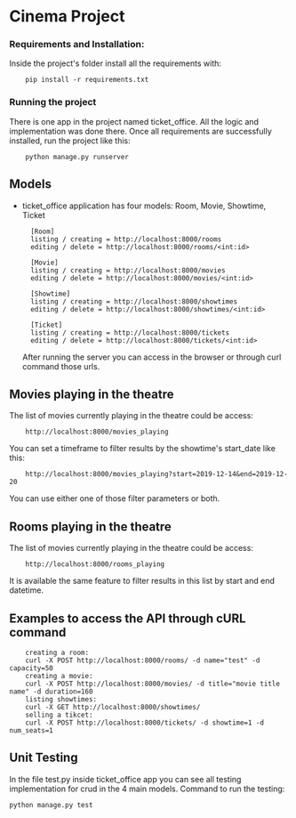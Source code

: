 # Cinema Project
### Requirements and Installation:

Inside the project's folder install all the requirements with:

        pip install -r requirements.txt

### Running the project
There is one app in the project named ticket_office. All the logic and implementation was done there.
Once all requirements are successfully installed, run the project like this:

        python manage.py runserver
        
## Models
- ticket_office application has four models: Room, Movie, Showtime, Ticket


        [Room]
        listing / creating = http://localhost:8000/rooms
        editing / delete = http://localhost:8000/rooms/<int:id>
        
        [Movie]
        listing / creating = http://localhost:8000/movies
        editing / delete = http://localhost:8000/movies/<int:id>
        
        [Showtime]
        listing / creating = http://localhost:8000/showtimes
        editing / delete = http://localhost:8000/showtimes/<int:id>
        
        [Ticket]
        listing / creating = http://localhost:8000/tickets
        editing / delete = http://localhost:8000/tickets/<int:id>
    
    After running the server you can access in the browser or through curl command
    those urls.

## Movies playing in the theatre
The list of movies currently playing in the theatre could be access:

        http://localhost:8000/movies_playing
        
You can set a timeframe to filter results by the showtime's start_date like this:

        http://localhost:8000/movies_playing?start=2019-12-14&end=2019-12-20

You can use either one of those filter parameters or both.
     
        
## Rooms playing in the theatre
The list of movies currently playing in the theatre could be access:

        http://localhost:8000/rooms_playing
        
It is available the same feature to filter results in this list by start and end datetime. 

## Examples to access the API through cURL command
        
        creating a room:
        curl -X POST http://localhost:8000/rooms/ -d name="test" -d capacity=50
        creating a movie:
        curl -X POST http://localhost:8000/movies/ -d title="movie title name" -d duration=160
        listing showtimes:
        curl -X GET http://localhost:8000/showtimes/
        selling a tikcet:
        curl -X POST http://localhost:8000/tickets/ -d showtime=1 -d num_seats=1
        
## Unit Testing
In the file test.py inside ticket_office app you can see all testing implementation for crud in the 4 main models.
Command to run the testing:
    
    python manage.py test




